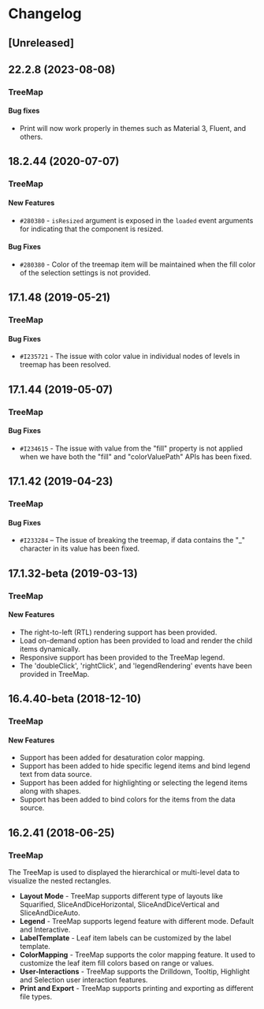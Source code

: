 <!-- markdownlint-disable MD010 -->

<!-- markdownlint-disable MD030 -->

<!-- markdownlint-disable MD004 -->

# Changelog

## [Unreleased]

## 22.2.8 (2023-08-08)

### TreeMap

#### Bug fixes

- Print will now work properly in themes such as Material 3, Fluent, and others.

## 18.2.44 (2020-07-07)

### TreeMap

#### New Features

- `#280380` - `isResized` argument is exposed in the `loaded` event arguments for indicating that the component is resized.

#### Bug Fixes

- `#280380` - Color of the treemap item will be maintained when the fill color of the selection settings is not provided.

## 17.1.48 (2019-05-21)

### TreeMap

#### Bug Fixes

- `#I235721` - The issue with color value in individual nodes of levels in treemap has been resolved.

## 17.1.44 (2019-05-07)

### TreeMap

#### Bug Fixes

- `#I234615` - The issue with value from the "fill" property is not applied when we have both the "fill" and "colorValuePath" APIs has been fixed.

## 17.1.42 (2019-04-23)

### TreeMap

#### Bug Fixes

- `#I233284` – The issue of breaking the treemap, if data contains the "_" character in its value has been fixed.

## 17.1.32-beta (2019-03-13)

### TreeMap

#### New Features

- The right-to-left (RTL) rendering support has been provided.
- Load on-demand option has been provided to load and render the child items dynamically.
- Responsive support has been provided to the TreeMap legend.
- The 'doubleClick', 'rightClick', and 'legendRendering' events have been provided in TreeMap.

## 16.4.40-beta (2018-12-10)

### TreeMap

#### New Features

- Support has been added for desaturation color mapping.
- Support has been added to hide specific legend items and bind legend text from data source.
- Support has been added for highlighting or selecting the legend items along with shapes.
- Support has been added to bind colors for the items from the data source.

## 16.2.41 (2018-06-25)

### TreeMap

The TreeMap is used to displayed the hierarchical or multi-level data to visualize the nested rectangles.

- **Layout Mode** - TreeMap supports different type of layouts like Squarified, SliceAndDiceHorizontal, SliceAndDiceVertical and SliceAndDiceAuto.
- **Legend** - TreeMap supports legend feature with different mode. Default and Interactive.
- **LabelTemplate** - Leaf item labels can be customized by the label template.
- **ColorMapping** - TreeMap supports the color mapping feature. It used to customize the leaf item fill colors based on range or values.
- **User-Interactions** - TreeMap supports the Drilldown, Tooltip, Highlight and Selection user interaction features.
- **Print and Export** - TreeMap supports printing and exporting as different file types.
